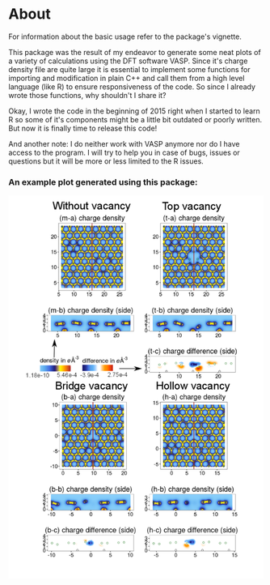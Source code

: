 # About

For information about the basic usage refer to the package's vignette.

This package was the result of my endeavor to generate some neat plots of a variety of calculations using the DFT software VASP. Since it's charge density file are quite large it is essential to implement some functions for importing and modification in plain C++ and call them from a high level language (like R) to ensure responsiveness of the code. So since I already wrote those functions, why shouldn't I share it?

Okay, I wrote the code in the beginning of 2015 right when I started to learn R so some of it's components might be a little bit outdated or poorly written. But now it is finally time to release this code! 

And another note: I do neither work with VASP anymore nor do I have access to the program. I will try to help you in case of bugs, issues or questions but it will be more or less limited to the R issues.

### An example plot generated using this package:

![example picture](./res/example.png)



